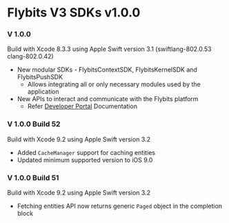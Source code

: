 # Flybits V3 SDKs v1.0.0

### V 1.0.0
Build with Xcode 8.3.3 using Apple Swift version 3.1 (swiftlang-802.0.53 clang-802.0.42)

* New modular SDKs - FlybitsContextSDK, FlybitsKernelSDK and FlybitsPushSDK 
  -	Allows integrating all or only necessary modules used by the application
* New APIs to interact and communicate with the Flybits platform 
  - Refer [Developer Portal](https://devportal.flybits.com/#/documentation/ios/getting-started/setup) Documentation

### V 1.0.0 Build 52 ###
Build with Xcode 9.2 using Apple Swift version 3.2

* Added `CacheManager` support for caching entities
* Updated minimum supported version to iOS 9.0

### V 1.0.0 Build 51 ###
Build with Xcode 9.2 using Apple Swift version 3.2

* Fetching entities API now returns generic `Paged` object in the completion block
